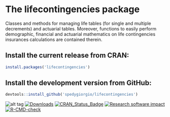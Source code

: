 # The lifecontingencies package

Classes and methods for managing life tables (for single and multiple decrements) and actuarial tables. Moreover, functions to easily perform demographic, financial and actuarial mathematics on life contingencies insurances calculations are contained therein.

## Install the current release from CRAN:
```r
install.packages('lifecontingencies')
```

## Install the development version from GitHub:
```r
devtools::install_github('spedygiorgio/lifecontingencies')
```

![alt tag](https://travis-ci.org/spedygiorgio/lifecontingencies.svg?branch=master)
[![Downloads](http://cranlogs.r-pkg.org/badges/lifecontingencies)](https://cran.r-project.org/package=lifecontingencies)
[![CRAN_Status_Badge](http://www.r-pkg.org/badges/version/lifecontingencies)](https://cran.r-project.org/package=lifecontingencies)
[![Research software impact](http://depsy.org/api/package/cran/lifecontingencies/badge.svg)](http://depsy.org/package/r/lifecontingencies)
[![R-CMD-check](https://github.com/spedygiorgio/lifecontingencies/actions/workflows/R-CMD-check.yaml/badge.svg)](https://github.com/spedygiorgio/lifecontingencies/actions/workflows/R-CMD-check.yaml)

